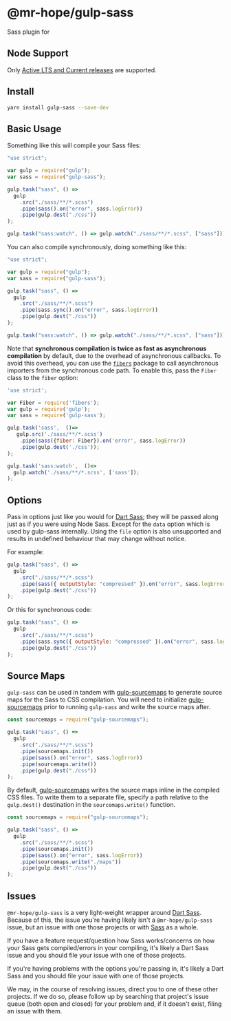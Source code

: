 # @mr-hope/gulp-sass

Sass plugin for

## Node Support

Only [Active LTS and Current releases][1] are supported.

[1]: https://github.com/nodejs/Release#release-schedule

## Install

```sh
yarn install gulp-sass --save-dev
```

## Basic Usage

Something like this will compile your Sass files:

```js
"use strict";

var gulp = require("gulp");
var sass = require("gulp-sass");

gulp.task("sass", () =>
  gulp
    .src("./sass/**/*.scss")
    .pipe(sass().on("error", sass.logError))
    .pipe(gulp.dest("./css"))
);

gulp.task("sass:watch", () => gulp.watch("./sass/**/*.scss", ["sass"]));
```

You can also compile synchronously, doing something like this:

```js
"use strict";

var gulp = require("gulp");
var sass = require("gulp-sass");

gulp.task("sass", () =>
  gulp
    .src("./sass/**/*.scss")
    .pipe(sass.sync().on("error", sass.logError))
    .pipe(gulp.dest("./css"))
);

gulp.task("sass:watch", () => gulp.watch("./sass/**/*.scss", ["sass"]));
```

Note that **synchronous compilation is twice as fast as asynchronous compilation** by default, due to the overhead of asynchronous callbacks. To avoid this overhead, you can use the [`fibers`](https://www.npmjs.com/package/fibers) package to call asynchronous importers from the synchronous code path. To enable this, pass the `Fiber` class to the `fiber` option:

```js
'use strict';

var Fiber = require('fibers');
var gulp = require('gulp');
var sass = require('gulp-sass');

gulp.task('sass',  ()=>
   gulp.src('./sass/**/*.scss')
    .pipe(sass({fiber: Fiber}).on('error', sass.logError))
    .pipe(gulp.dest('./css'));
);

gulp.task('sass:watch',  ()=>
  gulp.watch('./sass/**/*.scss', ['sass']);
);
```

## Options

Pass in options just like you would for [Dart Sass][]; they will be passed along just as if you were using Node Sass. Except for the `data` option which is used by gulp-sass internally. Using the `file` option is also unsupported and results in undefined behaviour that may change without notice.

For example:

```js
gulp.task("sass", () =>
  gulp
    .src("./sass/**/*.scss")
    .pipe(sass({ outputStyle: "compressed" }).on("error", sass.logError))
    .pipe(gulp.dest("./css"))
);
```

Or this for synchronous code:

```js
gulp.task("sass", () =>
  gulp
    .src("./sass/**/*.scss")
    .pipe(sass.sync({ outputStyle: "compressed" }).on("error", sass.logError))
    .pipe(gulp.dest("./css"))
);
```

## Source Maps

`gulp-sass` can be used in tandem with [gulp-sourcemaps](https://github.com/floridoo/gulp-sourcemaps) to generate source maps for the Sass to CSS compilation. You will need to initialize [gulp-sourcemaps](https://github.com/floridoo/gulp-sourcemaps) prior to running `gulp-sass` and write the source maps after.

```js
const sourcemaps = require("gulp-sourcemaps");

gulp.task("sass", () =>
  gulp
    .src("./sass/**/*.scss")
    .pipe(sourcemaps.init())
    .pipe(sass().on("error", sass.logError))
    .pipe(sourcemaps.write())
    .pipe(gulp.dest("./css"))
);
```

By default, [gulp-sourcemaps](https://github.com/floridoo/gulp-sourcemaps) writes the source maps inline in the compiled CSS files. To write them to a separate file, specify a path relative to the `gulp.dest()` destination in the `sourcemaps.write()` function.

```js
const sourcemaps = require("gulp-sourcemaps");

gulp.task("sass", () =>
  gulp
    .src("./sass/**/*.scss")
    .pipe(sourcemaps.init())
    .pipe(sass().on("error", sass.logError))
    .pipe(sourcemaps.write("./maps"))
    .pipe(gulp.dest("./css"))
);
```

## Issues

`@mr-hope/gulp-sass` is a very light-weight wrapper around [Dart Sass][]. Because of this, the issue you're having likely isn't a `@mr-hope/gulp-sass` issue, but an issue with one those projects or with [Sass][] as a whole.

If you have a feature request/question how Sass works/concerns on how your Sass gets compiled/errors in your compiling, it's likely a Dart Sass issue and you should file your issue with one of those projects.

If you're having problems with the options you're passing in, it's likely a Dart Sass and you should file your issue with one of those projects.

We may, in the course of resolving issues, direct you to one of these other projects. If we do so, please follow up by searching that project's issue queue (both open and closed) for your problem and, if it doesn't exist, filing an issue with them.

[sass]: https://sass-lang.com
[dart sass]: https://github.com/sass/dart-sass

